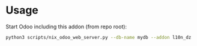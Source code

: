 # Usage

Start Odoo including this addon (from repo root):

```bash
python3 scripts/nix_odoo_web_server.py --db-name mydb --addon l10n_dz
```
